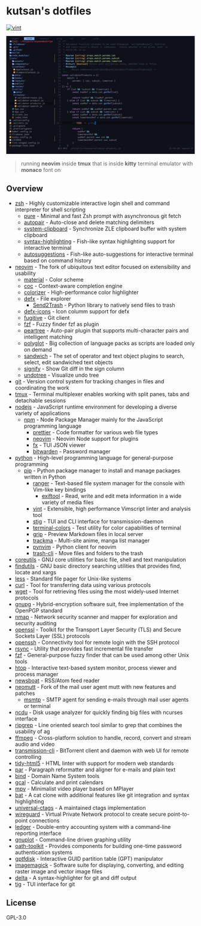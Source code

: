 # kutsan's dotfiles

[![vint](https://github.com/kutsan/dotfiles/workflows/vint/badge.svg?branch=master)](https://github.com/kutsan/dotfiles/actions?query=workflow%3Avint)

![screenshot](./.github/screenshot.png?raw=true)

> running **neovim** inside **tmux** that is inside **kitty** terminal emulator with **monaco** font on

## Overview

- [zsh](https://github.com/zsh-users/zsh) - Highly customizable interactive login shell and command interpreter for shell scripting
	- [pure](https://github.com/sindresorhus/pure) - Minimal and fast Zsh prompt with asynchronous git fetch
	- [autopair](https://github.com/hlissner/zsh-autopair) - Auto-close and delete matching delimiters
	- [system-clipboard](https://github.com/kutsan/zsh-system-clipboard) - Synchronize ZLE clipboard buffer with system clipboard
	- [syntax-highlighting](https://github.com/zsh-users/zsh-syntax-highlighting) - Fish-like syntax highlighting support for interactive terminal
	- [autosuggestions](https://github.com/zsh-users/zsh-autosuggestions) - Fish-like auto-suggestions for interactive terminal based on command history
- [neovim](https://github.com/neovim/neovim) - The fork of ubiquitous text editor focused on extensibility and usability
	- [material](https://github.com/kaicataldo/material.vim) - Color scheme
	- [coc](https://github.com/neoclide/coc.nvim) - Context-aware completion engine
	- [colorizer](https://github.com/norcalli/nvim-colorizer.lua) - High-performance color highlighter
	- [defx](https://github.com/Shougo/defx.nvim) - File explorer
		- [Send2Trash](https://github.com/hsoft/send2trash) - Python library to natively send files to trash
	- [defx-icons](https://github.com/kristijanhusak/defx-icons) - Icon columm support for defx
	- [fugitive](https://github.com/tpope/vim-fugitive) - Git client
	- [fzf](https://github.com/junegunn/fzf.vim) - Fuzzy finder fzf as plugin
	- [peartree](https://github.com/tmsvg/pear-tree) - Auto-pair plugin that supports multi-character pairs and intelligent matching
	- [polyglot](https://github.com/sheerun/vim-polyglot) - Big collection of language packs as scripts are loaded only on demand
	- [sandwich](https://github.com/machakann/vim-sandwich) - The set of operator and text object plugins to search, select, edit sandwiched text objects
	- [signify](https://github.com/mhinz/vim-signify) - Show Git diff in the sign column
	- [undotree](https://github.com/mbbill/undotree) - Visualize undo tree
- [git](https://git-scm.com) - Version control system for tracking changes in files and coordinating the work
- [tmux](https://github.com/tmux/tmux) - Terminal multiplexer enables working with split panes, tabs and detachable sessions
- [nodejs](https://nodejs.org) - JavaScript runtime environment for developing a diverse variety of applications
	- [npm](https://www.npmjs.com) - Node Package Manager mainly for the JavaScript programming language
		- [prettier](https://github.com/prettier/prettier) - Code formatter for various web file types
		- [neovim](https://github.com/neovim/node-client) - Neovim Node support for plugins
		- [fx](https://github.com/antonmedv/fx) - TUI JSON viewer
		- [bitwarden](https://github.com/bitwarden/cli) - Password manager
- [python](https://www.python.org) - High-level programming language for general-purpose programming
	- [pip](https://pypi.org) - Python package manager to install and manage packages written in Python
		- [ranger](https://github.com/ranger/ranger) - Text-based file system manager for the console with Vim-like key bindings
			- [exiftool](http://www.sno.phy.queensu.ca/~phil/exiftool) - Read, write and edit meta information in a wide variety of media files
		- [vint](https://github.com/Kuniwak/vint) - Extensible, high performance Vimscript linter and analysis tool
		- [stig](https://github.com/rndusr/stig) - TUI and CLI interface for transmission-daemon
		- [terminal-colors](https://github.com/eikenb/terminal-colors) - Test utility for color capabilities of terminal
		- [grip](https://github.com/joeyespo/grip) - Preview Markdown files in local server
		- [trackma](https://github.com/z411/trackma) - Multi-site anime, manga list manager
		- [pynvim](https://github.com/neovim/pynvim) - Python client for neovim
		- [trash-cli](https://github.com/andreafrancia/trash-cli) - Move files and folders to the trash
- [coreutils](https://www.gnu.org/software/coreutils/coreutils.html) - GNU core utilities for basic file, shell and text manipulation
- [findutils](https://www.gnu.org/software/findutils) - GNU basic directory searching utilities that provides find, locate and xargs
- [less](http://www.greenwoodsoftware.com/less) - Standard file pager for Unix-like systems
- [curl](https://github.com/curl/curl) - Tool for transferring data using various protocols
- [wget](https://www.gnu.org/software/wget) - Tool for retrieving files using the most widely-used Internet protocols
- [gnupg](https://www.gnupg.org) - Hybrid-encryption software suit, free implementation of the OpenPGP standard
- [nmap](https://github.com/nmap/nmap) - Network security scanner and mapper for exploration and security auditing
- [openssl](https://github.com/openssl/openssl) - Toolkit for the Transport Layer Security (TLS) and Secure Sockets Layer (SSL) protocols
- [openssh](https://www.openssh.com) - Connectivity tool for remote login with the SSH protocol
- [rsync](https://rsync.samba.org) - Utility that provides fast incremental file transfer
- [fzf](https://github.com/junegunn/fzf) - General-purpose fuzzy finder that can be used among other Unix tools
- [htop](https://github.com/hishamhm/htop) - Interactive text-based system monitor, process viewer and process manager
- [newsboat](https://github.com/newsboat/newsboat) - RSS/Atom feed reader
- [neomutt](https://github.com/neomutt/neomutt) - Fork of the mail user agent mutt with new features and patches
	- [msmtp](http://msmtp.sourceforge.net) - SMTP agent for sending e-mails through mail user agents or terminal
- [ncdu](https://dev.yorhel.nl/ncdu) - Disk usage analyzer for quickly finding big files with ncurses interface
- [ripgrep](https://github.com/BurntSushi/ripgrep) - Line oriented search tool similar to grep that combines the usability of ag
- [ffmpeg](https://github.com/FFmpeg/FFmpeg) - Cross-platform solution to handle, record, convert and stream audio and video
- [transmission-cli](https://github.com/transmission/transmission) - BitTorrent client and daemon with web UI for remote controlling
- [tidy-html5](https://github.com/htacg/tidy-html5) - HTML linter with support for modern web standards
- [par](https://github.com/sergi/par) - Paragraph reformatter and aligner for e-mails and plain text
- [bind](https://source.isc.org/cgi-bin/gitweb.cgi) - Domain Name System tools
- [gcal](https://www.gnu.org/software/gcal) - Calculate and print calendars
- [mpv](https://github.com/mpv-player/mpv) - Minimalist video player based on MPlayer
- [bat](https://github.com/sharkdp/bat) - A cat clone with additional features like git integration and syntax highlighting
- [universal-ctags](https://github.com/universal-ctags/ctags) - A maintained ctags implementation
- [wireguard](https://github.com/WireGuard/wireguard-go) - Virtual Private Network protocol to create secure point-to-point connections
- [ledger](https://github.com/ledger/ledger) - Double-entry accounting system with a command-line reporting interface
- [gnuplot](https://github.com/gnuplot/gnuplot) - Command-line driven graphing utility
- [oath-toolkit](https://www.nongnu.org/oath-toolkit) - Provides components for building one-time password authentication systems
- [gptfdisk](https://www.rodsbooks.com/gdisk) - Interactive GUID partition table (GPT) manipulator
- [imagemagick](https://imagemagick.org) - Software suite for displaying, converting, and editing raster image and vector image files
- [delta](https://github.com/dandavison/delta) - A syntax-highlighter for git and diff output
- [tig](https://github.com/jonas/tig) - TUI interface for git

## License

GPL-3.0

